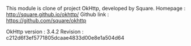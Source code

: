 This module is clone of project OkHttp, developed by Square.
Homepage : http://square.github.io/okhttp/
Github link : https://github.com/square/okhttp


OkHttp version : 3.4.2
Revision : c212d6f3ef5771805dcaae4833d00e8e1a504d64